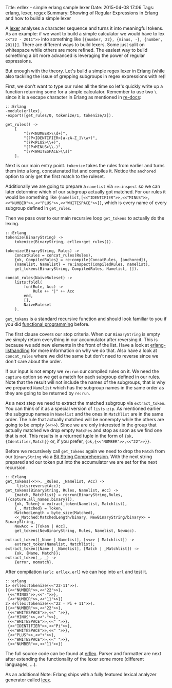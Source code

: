 Title: erllex - simple erlang sample lexer
Date: 2015-04-08 17:06
Tags: erlang, lexer, regex
Summary: Showing of Regular Expressions in Erlang and how to build a simple lexer

A [lexer] analyses a character sequence and turns it into meaningful tokens.
As an example: if we want to build a simple calculator we would have to lex `<<"22 - 2011">>` into something like `[{number, 22}, {minus, -}, {number, 2011}]`.
There are different ways to build lexers.
Some just split on whitespace while others are more refined.
The easiest way to build something a bit more advanced is leveraging the power of regular expressions.

But enough with the theory.
Let's build a simple regex lexer in Erlang (while also tackling the issue of grepping subgroups in regex expressions with re)!

First, we don't want to type our rules all the time so let's quickly write up a function returning some for a simple calculator.
Remember to use two `\` since it is a escape character in Erlang as mentioned in [re-docs]:

    :::Erlang
    -module(erllex).
    -export([get_rules/0, tokenize/1, tokenize/2]).

    get_rules() -> 
        [
            "(?P<NUMBER>\\d+)",
            "(?P<IDENTIFIER>[a-zA-Z_]\\w+)",
            "(?P<PLUS>\\+)",
            "(?P<MINUS>\\-)",
            "(?P<WHITESPACE>\\s)"
        ].

Next is our main entry point.
`tokenize` takes the rules from earlier and turns them into a long, concatenated list and compiles it.
Notice the `anchored` option to only get the first match to the ruleset.

Additionally we are going to prepare a `namelist` via `re:inspect` so we can later determine which of our subgroup actually got matched.
For our rules it would be something like `{namelist,[<<"IDENTIFIER">>,<<"MINUS">>,<<"NUMBER">>,<<"PLUS">>,<<"WHITESPACE">>]}`, which is every name of every subgroup defined in `get_rules`.

Then we pass over to our main recursive loop `get_tokens` to actually do the lexing.

    :::Erlang
    tokenize(BinaryString) ->
        tokenize(BinaryString, erllex:get_rules()).

    tokenize(BinaryString, Rules) ->
        ConcatRules = concat_rules(Rules),
        {ok, CompiledRules} = re:compile(ConcatRules, [anchored]),
        {namelist, Namelist} = re:inspect(CompiledRules, namelist),
        get_tokens(BinaryString, CompiledRules, Namelist, []).

    concat_rules(NaiveRuleset) ->
        lists:foldl(
            fun(Rule, Acc) ->
                Rule ++ "|" ++ Acc
            end,
            [],
            NaiveRuleset
        ).

`get_tokens` is a standard recursive function and should look familiar to you if you did [functional programming] before.

The first clause covers our stop criteria.
When our `BinaryString` is empty we simply return everything in our accumulator after reversing it.
This is because we add new elements in the front of the list.
Have a look at [erlang-listhandling] for more information on why we do that.
Also have a look at `concat_rules` where we did the same but don't need to reverse since we don't care about the order.

If our input is not empty we `re:run` our compiled rules on it.
We need the `capture` option so we get a match for each subgroup defined in our rules.
Note that the result will not include the names of the subgroups, that is why we prepared `Namelist` which has the subgroup names in the same order as they are going to be returned by `re:run`.

As a next step we need to extract the matched subgroup via `extract_token`.
You can think of it as a special version of `lists:zip`.
As mentioned earlier the subgroup names in `Namelist` and the ones in `Matchlist` are in the same order.
The rule that actually matched will be nonempty while the others are going to be empty (`<<>>`).
Since we are only interested in the group that actually matched we drop empty `Matches` and stop as soon as we find one that is not.
This results in a returned tuple in the form of `{ok,{Identifier,Match}}` or, if you prefer, `{ok,{<<"NUMBER">>,<<"22">>}}`.

Before we recursively call `get_tokens` again we need to drop the `Match` from our `BinaryString` via a [Bit String Comprehension].
With the next string prepared and our token put into the accumulator we are set for the next recursion.

    :::Erlang
    get_tokens(<<>>, _Rules, _Namelist, Acc) ->
         lists:reverse(Acc);
    get_tokens(BinaryString, Rules, Namelist, Acc) ->
        {match, Matchlist} = re:run(BinaryString,Rules,[{capture,all_names,binary}]),
        {ok, Token} = extract_token(Namelist, Matchlist),
        {_, Matched} = Token,
        MatchedLength = byte_size(Matched),
        <<_Matched:MatchedLength/binary, NewBinaryString/binary>> = BinaryString,
        NewAcc = [Token | Acc],
        get_tokens(NewBinaryString, Rules, Namelist, NewAcc).

    extract_token([_Name | Namelist], [<<>> | Matchlist]) ->
        extract_token(Namelist, Matchlist);
    extract_token([Name | _Namelist], [Match | _Matchlist]) ->
        {ok, {Name, Match}};
    extract_token(_, _) ->
        {error, nomatch}.

After compilation (`erlc erllex.erl`) we can hop into `erl` and test it.

    :::erlang
    1> erllex:tokenize(<<"22-11">>).
    [{<<"NUMBER">>,<<"22">>},
     {<<"MINUS">>,<<"-">>},
     {<<"NUMBER">>,<<"11">>}]
    2> erllex:tokenize(<<"22 - Pi + 11">>).
    [{<<"NUMBER">>,<<"22">>},
     {<<"WHITESPACE">>,<<" ">>},
     {<<"MINUS">>,<<"-">>},
     {<<"WHITESPACE">>,<<" ">>},
     {<<"IDENTIFIER">>,<<"Pi">>},
     {<<"WHITESPACE">>,<<" ">>},
     {<<"PLUS">>,<<"+">>},
     {<<"WHITESPACE">>,<<" ">>},
     {<<"NUMBER">>,<<"11">>}]


The full source code can be found at [erllex].
Parser and formatter are next after extending the functionality of the lexer some more (different languages, ...).

As an additional Note: Erlang ships with a fully featured lexical analyzer generator called [leex].

[functional programming]: http://en.wikipedia.org/wiki/Functional_programming "Functional Programming on wikipedia"
[lexer]: http://en.wikipedia.org/wiki/Lexical_analysis "Lexical analysis on wikipedia"
[erllex]: https://github.com/ingwinlu/erllex "erllex on github"
[re-docs]: http://erlang.org/doc/man/re.html "re module docs"
[leex]: http://erlang.org/doc/man/leex.html "erlang leex"
[erlang-listhandling]: http://www.erlang.org/doc/efficiency_guide/listHandling.html "erlang listhandling"
[Bit String Comprehension]: http://erlang.org/doc/reference_manual/expressions.html#id81780

